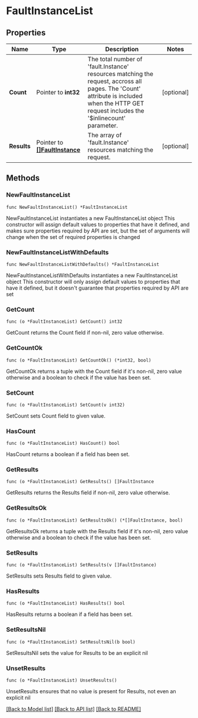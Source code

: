 # FaultInstanceList

## Properties

Name | Type | Description | Notes
------------ | ------------- | ------------- | -------------
**Count** | Pointer to **int32** | The total number of &#39;fault.Instance&#39; resources matching the request, accross all pages. The &#39;Count&#39; attribute is included when the HTTP GET request includes the &#39;$inlinecount&#39; parameter. | [optional] 
**Results** | Pointer to [**[]FaultInstance**](FaultInstance.md) | The array of &#39;fault.Instance&#39; resources matching the request. | [optional] 

## Methods

### NewFaultInstanceList

`func NewFaultInstanceList() *FaultInstanceList`

NewFaultInstanceList instantiates a new FaultInstanceList object
This constructor will assign default values to properties that have it defined,
and makes sure properties required by API are set, but the set of arguments
will change when the set of required properties is changed

### NewFaultInstanceListWithDefaults

`func NewFaultInstanceListWithDefaults() *FaultInstanceList`

NewFaultInstanceListWithDefaults instantiates a new FaultInstanceList object
This constructor will only assign default values to properties that have it defined,
but it doesn't guarantee that properties required by API are set

### GetCount

`func (o *FaultInstanceList) GetCount() int32`

GetCount returns the Count field if non-nil, zero value otherwise.

### GetCountOk

`func (o *FaultInstanceList) GetCountOk() (*int32, bool)`

GetCountOk returns a tuple with the Count field if it's non-nil, zero value otherwise
and a boolean to check if the value has been set.

### SetCount

`func (o *FaultInstanceList) SetCount(v int32)`

SetCount sets Count field to given value.

### HasCount

`func (o *FaultInstanceList) HasCount() bool`

HasCount returns a boolean if a field has been set.

### GetResults

`func (o *FaultInstanceList) GetResults() []FaultInstance`

GetResults returns the Results field if non-nil, zero value otherwise.

### GetResultsOk

`func (o *FaultInstanceList) GetResultsOk() (*[]FaultInstance, bool)`

GetResultsOk returns a tuple with the Results field if it's non-nil, zero value otherwise
and a boolean to check if the value has been set.

### SetResults

`func (o *FaultInstanceList) SetResults(v []FaultInstance)`

SetResults sets Results field to given value.

### HasResults

`func (o *FaultInstanceList) HasResults() bool`

HasResults returns a boolean if a field has been set.

### SetResultsNil

`func (o *FaultInstanceList) SetResultsNil(b bool)`

 SetResultsNil sets the value for Results to be an explicit nil

### UnsetResults
`func (o *FaultInstanceList) UnsetResults()`

UnsetResults ensures that no value is present for Results, not even an explicit nil

[[Back to Model list]](../README.md#documentation-for-models) [[Back to API list]](../README.md#documentation-for-api-endpoints) [[Back to README]](../README.md)


